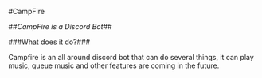 #CampFire

##*CampFire is a Discord Bot*##


###What does it do?###

Campfire is an all around discord bot that can do several things,
it can play music, queue music and other features are coming in the future.
